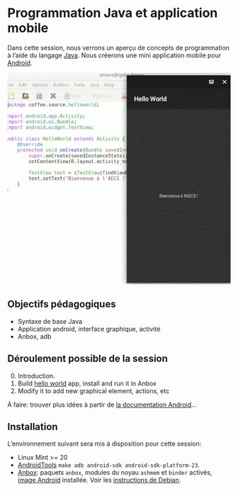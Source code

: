 # Programmation Java et application mobile

Dans cette session, nous verrons un aperçu de concepts de programmation à l’aide du langage [Java](https://fr.wikipedia.org/wiki/Java_(technique)). Nous créerons une mini application mobile pour [Android](https://en.wikipedia.org/wiki/Android_(operating_system)).

![Capture d’écran](https://raw.githubusercontent.com/AECS-17/AECS-informatique/master/java-application-mobile/capture.png)

## Objectifs pédagogiques

* Syntaxe de base Java
* Application android, interface graphique, activité
* Anbox, adb

## Déroulement possible de la session

0. Introduction.
1. Build [hello world](https://gitlab.com/Matrixcoffee/hello-world-debian-android/) app, install and run it in Anbox
2. Modify it to add new graphical element, actions, etc

À faire: trouver plus idées à partir de [la documentation Android](https://developer.android.com/docs/)...

## Installation

L’environnement suivant sera mis à disposition pour cette session:

* Linux Mint >= 20
* [AndroidTools](https://wiki.debian.org/AndroidTools) `make adb android-sdk android-sdk-platform-23`.
* [Anbox](https://anbox.io/): paquets `anbox`, modules du noyau `ashmem` et `binder` activés, [image Android](https://build.anbox.io/android-images/) installée. Voir les [instructions de Debian](https://salsa.debian.org/zhsj/anbox/blob/master/debian/README.Debian).
